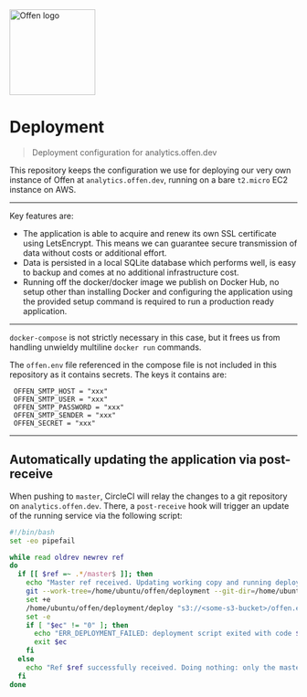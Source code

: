 <a href="https://offen.dev/">
    <img src="https://offen.github.io/press-kit/offen-material/gfx-GitHub-Offen-logo.svg" alt="Offen logo" title="Offen" width="150px"/>
</a>

# Deployment

> Deployment configuration for analytics.offen.dev

This repository keeps the configuration we use for deploying our very own instance of Offen at `analytics.offen.dev`, running on a bare `t2.micro` EC2 instance on AWS.

---

Key features are:

- The application is able to acquire and renew its own SSL certificate using LetsEncrypt. This means we can guarantee secure transmission of data without costs or additional effort.
- Data is persisted in a local SQLite database which performs well, is easy to backup and comes at no additional infrastructure cost.
- Running off the docker/docker image we publish on Docker Hub, no setup other than installing Docker and configuring the application using the provided setup command is required to run a production ready application.

---

`docker-compose` is not strictly necessary in this case, but it frees us from handling unwieldy multiline `docker run` commands.

The `offen.env` file referenced in the compose file is not included in this repository as it contains secrets. The keys it contains are:

```
 OFFEN_SMTP_HOST = "xxx"
 OFFEN_SMTP_USER = "xxx"
 OFFEN_SMTP_PASSWORD = "xxx"
 OFFEN_SMTP_SENDER = "xxx"
 OFFEN_SECRET = "xxx"
```

---

## Automatically updating the application via post-receive

When pushing to `master`, CircleCI will relay the changes to a git repository on `analytics.offen.dev`. There, a `post-receive` hook will trigger an update of the running service via the following script:

```sh
#!/bin/bash
set -eo pipefail

while read oldrev newrev ref
do
  if [[ $ref =~ .*/master$ ]]; then
    echo "Master ref received. Updating working copy and running deploy script now."
    git --work-tree=/home/ubuntu/offen/deployment --git-dir=/home/ubuntu/offen/deployment.git checkout -f
    set +e
    /home/ubuntu/offen/deployment/deploy "s3://<some-s3-bucket>/offen.env"; ec=$?
    set -e
    if [ "$ec" != "0" ]; then
      echo "ERR_DEPLOYMENT_FAILED: deployment script exited with code $ec"
      exit $ec
    fi
  else
    echo "Ref $ref successfully received. Doing nothing: only the master branch may be deployed on this server."
  fi
done
```
